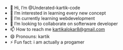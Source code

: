 - 👋 Hi, I’m @Underated-kartik-code
- 👀 I’m interested in learning every new concept
- 🌱 I’m currently learning webdevelopment
- 💞️ I’m looking to collaborate on softerware developer
- 📫 How to reach me kartikalokar8@gmail.com
- 😄 Pronouns: kartik
- ⚡ Fun fact: i am actually a progamer

<!---
Underated-kartik-code/Underated-kartik-code is a ✨ special ✨ repository because its `README.md` (this file) appears on your GitHub profile.
You can click the Preview link to take a look at your changes.
--->
